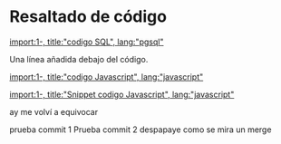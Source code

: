 # Resaltado de código


[import:1-, title:"codigo SQL", lang:"pgsql"](codigo.sql)

Una línea añadida debajo del código.

[import:1-, title:"codigo Javascript", lang:"javascript"](codigo.js)


[import:1-, title:"Snippet codigo Javascript", lang:"javascript"](app.js)


ay me volví a equivocar


prueba commit 1
Prueba commit 2
despapaye
como se mira un merge
